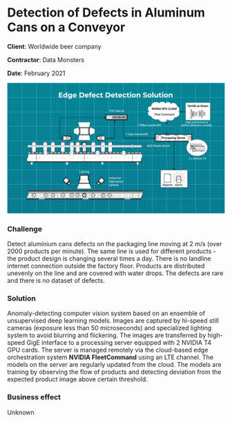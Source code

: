 # Detection of Defects in Aluminum Cans on a Conveyor

**Сlient**: Worldwide beer company

**Contractor**: Data Monsters

**Date**: February 2021

![Scheme](https://github.com/ml-patterns/ml-patterns/blob/main/business_cases/images/1.jpg)

### Challenge

Detect aluminium cans defects on the packaging line moving at 2 m/s (over 2000 products per minute). The same line is used for different products - the product design is changing several times a day. There is no landline internet connection outside the factory floor. Products are distributed unevenly on the line and are covered with water drops. The defects are rare and there is no dataset of defects.

### Solution

Anomaly-detecting computer vision system based on an ensemble of unsupervised deep learning models. Images are captured by hi-speed still cameras (exposure less than 50 microseconds) and specialized lighting system to avoid blurring and flickering. The images are transferred by high-speed GigE interface to a processing server equipped with 2 NVIDIA T4 GPU cards. The server is managed remotely via the cloud-based edge orchestration system **NVIDIA FleetCommand** using an LTE channel. The models on the server are regularly updated from the cloud. The models are training by observing the flow of products and detecting deviation from the expected product image above certain threshold.

### Business effect

Unknown
